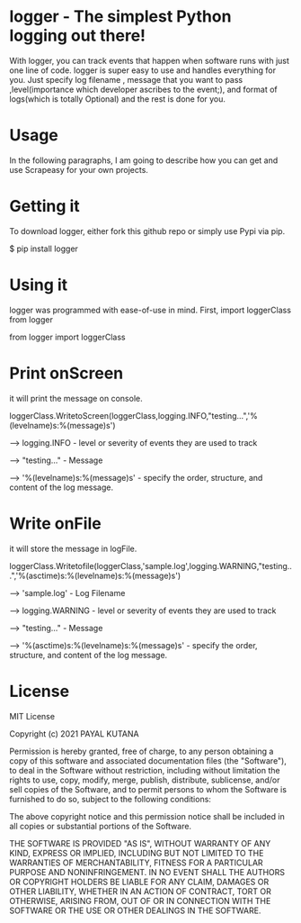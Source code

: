# logger - The simplest Python logging out there!

With logger, you can track events that happen when software runs with just one line of code. logger is super easy to use and handles everything for you. Just specify log filename , message that you want to pass ,level(importance which developer ascribes to the event;), and format of logs(which is totally Optional) and the rest is done for you.

# Usage
In the following paragraphs, I am going to describe how you can get and use Scrapeasy for your own projects.

# Getting it

To download logger, either fork this github repo or simply use Pypi via pip.

$ pip install logger

# Using it

logger was programmed with ease-of-use in mind. First, import loggerClass from logger

from logger import loggerClass 

# Print onScreen

it will print the message on console.

loggerClass.WritetoScreen(loggerClass,logging.INFO,"testing...",'%(levelname)s:%(message)s')

--> logging.INFO - level or severity of events they are used to track

--> "testing..." - Message

--> '%(levelname)s:%(message)s' - specify the order, structure, and content of the log message.

# Write onFile

it will store the message in logFile.

loggerClass.Writetofile(loggerClass,'sample.log',logging.WARNING,"testing...",'%(asctime)s:%(levelname)s:%(message)s')

--> 'sample.log' - Log Filename 

--> logging.WARNING - level or severity of events they are used to track

--> "testing..." - Message

--> '%(asctime)s:%(levelname)s:%(message)s' - specify the order, structure, and content of the log message.

# License
MIT License

Copyright (c) 2021 PAYAL KUTANA

Permission is hereby granted, free of charge, to any person obtaining a copy of this software and associated documentation files (the "Software"), to deal in the Software without restriction, including without limitation the rights to use, copy, modify, merge, publish, distribute, sublicense, and/or sell copies of the Software, and to permit persons to whom the Software is furnished to do so, subject to the following conditions:

The above copyright notice and this permission notice shall be included in all copies or substantial portions of the Software.

THE SOFTWARE IS PROVIDED "AS IS", WITHOUT WARRANTY OF ANY KIND, EXPRESS OR IMPLIED, INCLUDING BUT NOT LIMITED TO THE WARRANTIES OF MERCHANTABILITY, FITNESS FOR A PARTICULAR PURPOSE AND NONINFRINGEMENT. IN NO EVENT SHALL THE AUTHORS OR COPYRIGHT HOLDERS BE LIABLE FOR ANY CLAIM, DAMAGES OR OTHER LIABILITY, WHETHER IN AN ACTION OF CONTRACT, TORT OR OTHERWISE, ARISING FROM, OUT OF OR IN CONNECTION WITH THE SOFTWARE OR THE USE OR OTHER DEALINGS IN THE SOFTWARE.


